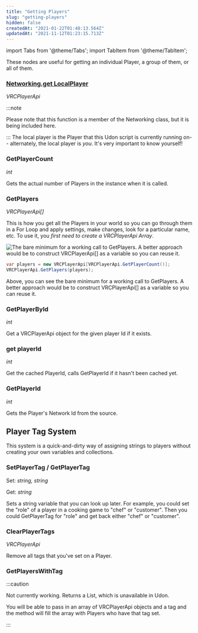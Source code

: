```yaml
---
title: "Getting Players"
slug: "getting-players"
hidden: false
createdAt: "2021-01-22T01:48:13.564Z"
updatedAt: "2021-11-12T01:23:15.713Z"
---
```

import Tabs from '@theme/Tabs';
import TabItem from '@theme/TabItem';

These nodes are useful for getting an individual Player, a group of them, or all of them.

### [Networking.get LocalPlayer](/worlds/udon/networking/network-components)
*VRCPlayerApi*

:::note

Please note that this function is a member of the Networking class, but it is being included here.

:::
The local player is the Player that this Udon script is currently running on-- alternately, the local player is *you*. It's very important to know yourself!

### GetPlayerCount
*int*

Gets the actual number of Players in the instance when it is called.

### GetPlayers
*VRCPlayerApi[]*

This is how you get all the Players in your world so you can go through them in a For Loop and apply settings, make changes, look for a particular name, etc. To use it, you *first need to create a VRCPlayerApi Array*.


<Tabs>
<TabItem value="graph" label="Udon Graph">

![The bare minimum for a working call to GetPlayers. A better approach would be to construct VRCPlayerApi[] as a variable so you can reuse it.](/img/worlds/graphgetplayers.png)

</TabItem>
<TabItem value="cs" label="UdonSharp">

```cs
var players = new VRCPlayerApi[VRCPlayerApi.GetPlayerCount()];  
VRCPlayerApi.GetPlayers(players);
```

</TabItem>
</Tabs>



Above, you can see the bare minimum for a working call to GetPlayers. A better approach would be to construct VRCPlayerApi\[\] as a variable so you can reuse it.

### GetPlayerById
*int*

Get a VRCPlayerApi object for the given player Id if it exists.

### get playerId
*int*

Get the cached PlayerId, calls GetPlayerId if it hasn't been cached yet.

### GetPlayerId
*int*

Gets the Player's Network Id from the source.

## Player Tag System
This system is a quick-and-dirty way of assigning strings to players without creating your own variables and collections.

### SetPlayerTag / GetPlayerTag
Set: *string, string*

Get: *string*

Sets a string variable that you can look up later. For example, you could set the "role" of a player in a cooking game to "chef" or "customer". Then you could GetPlayerTag for "role" and get back either "chef" or "customer".

### ClearPlayerTags
*VRCPlayerApi*

Remove all tags that you've set on a Player.

### GetPlayersWithTag

:::caution

Not currently working. Returns a List, which is unavailable in Udon.

You will be able to pass in an array of VRCPlayerApi objects and a tag and the method will fill the array with Players who have that tag set.

:::